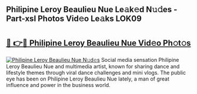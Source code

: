 ## Philipine Leroy Beaulieu Nue Le𝚊k𝚎d N𝚞𝚍es - Part-xsI Photos Vid𝚎o Le𝚊ks LOK09

# <h2><a href="http://fb4jdmv.evod.top/?m=Philipine+Leroy+Beaulieu+Nue">🔗 👉🔴 Philipine Leroy Beaulieu Nue Vid𝚎o Ph𝚘t𝚘s</a></h2>

[![Philipine Leroy Beaulieu Nue N𝚞d𝚎s](https://i.imgur.com/8V9OHl7.gif)](http://fb4jdmv.evod.top/?m=Philipine+Leroy+Beaulieu+Nue)
Social media sensation Philipine Leroy Beaulieu Nue and multimedia artist, known for sharing dance and lifestyle themes through viral dance challenges and mini vlogs. The public eye has been on Philipine Leroy Beaulieu Nue lately, a man of great influence and power in the business world. 

